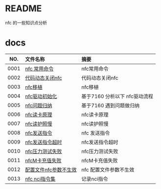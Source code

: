 # README

nfc 的一些知识点分析

# docs

NO.|文件名称|摘要
:--:|:--|:--
0001| [nfc 常用命令](nfc/0001_nfc_20230110.md) | nfc常用命令
0002| [代码动态关闭nfc](nfc/0002_shutdown_nfc_20230110.md) | 代码动态关闭nfc
0003| [nfc移植](nfc/0003_porting.md) | nfc移植
0004| [nfc驱动初始化](nfc/0004_nfc_driver.md) | 基于7160 分析以下 nfc驱动流程
0005| [nfc问题归纳](nfc/0005_nfc_faq.md) | 基于7160 遇到问题做归纳
0006| [nfc读卡原理](nfc/0006_nfc_read.md) | nfc读卡原理
0007| [nfc读护照慢](nfc/0007_passport.md) | nfc读护照慢
0008| [nfc发送指令](nfc/0008_command.md) | nfc 发送指令
0009| [nfc发送指令超时](nfc/0009_timeout.md) | nfc发送指令超时
0010| [nfc压力测试失败](nfc/0010_write_read.md) | nfc压力测试失败
0011| [nfcM卡充值失败](nfc/0011_m_increment.md) | nfcM卡充值失败
0012| [配置文件nfc参数不生效](nfc/0012_nfc_cfg.md) | nfc 配置文件参数不生效
0013| [nfc nci指令集](nfc/0013_nci.md) | 记录nci指令